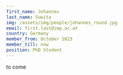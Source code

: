```yaml
---
first_name: Johannes
last_name: Suwita
img: /assets/img/people/johannes_round.jpg
email: first.last@imp.ac.at
country: Germany
member_from: October 2023
member_till: now
position: PhD Student
---
```

to come

